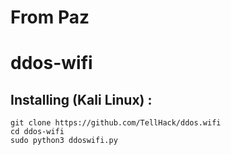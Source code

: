 # From Paz




# ddos-wifi



## Installing (Kali Linux) :

```
git clone https://github.com/TellHack/ddos.wifi
cd ddos-wifi
sudo python3 ddoswifi.py
```
